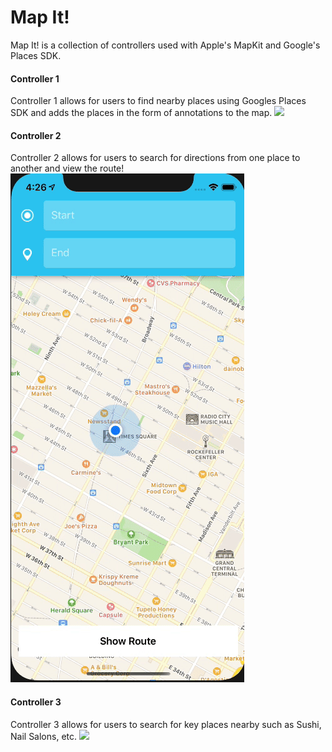 # Map It!

Map It! is a collection of controllers used with Apple's MapKit and Google's Places SDK.

#### Controller 1

Controller 1 allows for users to find nearby places using Googles Places SDK and adds the places in the form of annotations to the map.
![](./gifs/1.gif)

#### Controller 2

Controller 2 allows for users to search for directions from one place to another and view the route!
![](./gifs/2.gif)

#### Controller 3

Controller 3 allows for users to search for key places nearby such as Sushi, Nail Salons, etc.
![](./gifs/3.gif)
